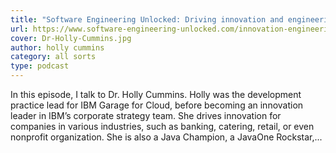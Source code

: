 ```yaml
---
title: "Software Engineering Unlocked: Driving innovation and engineering practices"
url: https://www.software-engineering-unlocked.com/innovation-engineering-practices/
cover: Dr-Holly-Cummins.jpg
author: holly cummins
category: all sorts
type: podcast
---
```


In this episode, I talk to Dr. Holly Cummins. Holly was the development practice lead for IBM Garage for Cloud, before becoming an innovation leader in IBM’s corporate strategy team. She drives innovation for companies in various industries, such as banking, catering, retail, or even nonprofit organization. She is also a Java Champion, a JavaOne Rockstar,...
